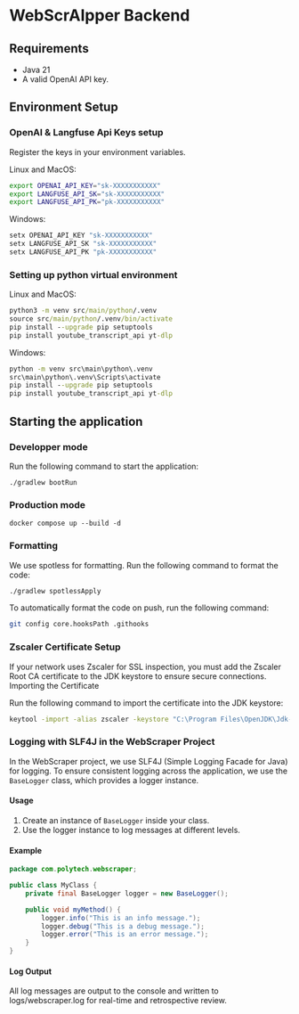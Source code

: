 # WebScrAIpper Backend

## Requirements
- Java 21
- A valid OpenAI API key.

## Environment Setup

### OpenAI & Langfuse Api Keys setup

Register the keys in your environment variables.

Linux and MacOS:
```bash
export OPENAI_API_KEY="sk-XXXXXXXXXXX"
export LANGFUSE_API_SK="sk-XXXXXXXXXXX"
export LANGFUSE_API_PK="pk-XXXXXXXXXXX"
```

Windows:
```cmd
setx OPENAI_API_KEY "sk-XXXXXXXXXXX"
setx LANGFUSE_API_SK "sk-XXXXXXXXXXX"
setx LANGFUSE_API_PK "pk-XXXXXXXXXXX"
```

### Setting up python virtual environment
Linux and MacOS:
```cmd
python3 -m venv src/main/python/.venv
source src/main/python/.venv/bin/activate
pip install --upgrade pip setuptools
pip install youtube_transcript_api yt-dlp
```

Windows:
```cmd
python -m venv src\main\python\.venv
src\main\python\.venv\Scripts\activate
pip install --upgrade pip setuptools
pip install youtube_transcript_api yt-dlp
```

## Starting the application

### Developper mode
Run the following command to start the application:
```
./gradlew bootRun
```

### Production mode
```
docker compose up --build -d
```

### Formatting

We use spotless for formatting. Run the following command to format the code:
```bash
./gradlew spotlessApply
```

To automatically format the code on push, run the following command:
```bash
git config core.hooksPath .githooks 
```

### Zscaler Certificate Setup

If your network uses Zscaler for SSL inspection, you must add the Zscaler Root CA certificate to the JDK keystore to ensure secure connections.
Importing the Certificate

Run the following command to import the certificate into the JDK keystore:

```bash
keytool -import -alias zscaler -keystore "C:\Program Files\OpenJDK\Jdk-21.0.1\lib\security\cacerts" -file "C:\data\tmp\Zscaler Root CA.crt"
```

### Logging with SLF4J in the WebScraper Project

In the WebScraper project, we use SLF4J (Simple Logging Facade for Java) for logging. To ensure consistent logging across the application, we use the `BaseLogger` class, which provides a logger instance.

#### Usage

1. Create an instance of `BaseLogger` inside your class.
2. Use the logger instance to log messages at different levels.

#### Example

```java
package com.polytech.webscraper;

public class MyClass {
    private final BaseLogger logger = new BaseLogger();

    public void myMethod() {
        logger.info("This is an info message.");
        logger.debug("This is a debug message.");
        logger.error("This is an error message.");
    }
}
```

#### Log Output

All log messages are output to the console and written to logs/webscraper.log for real-time and retrospective review.